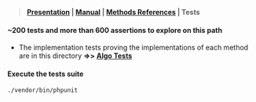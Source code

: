 > **[Presentation](../README.md) | [Manual](https://github.com/julien-boudry/Condorcet/wiki) | [Methods References](../Documentation/README.md) | Tests**

#### ~200 tests and more than 600 assertions to explore on this path

* The implementation tests proving the implementations of each method are in this directory **=>> [Algo Tests](lib/Algo/)**

#### Execute the tests suite
```
./vendor/bin/phpunit
```